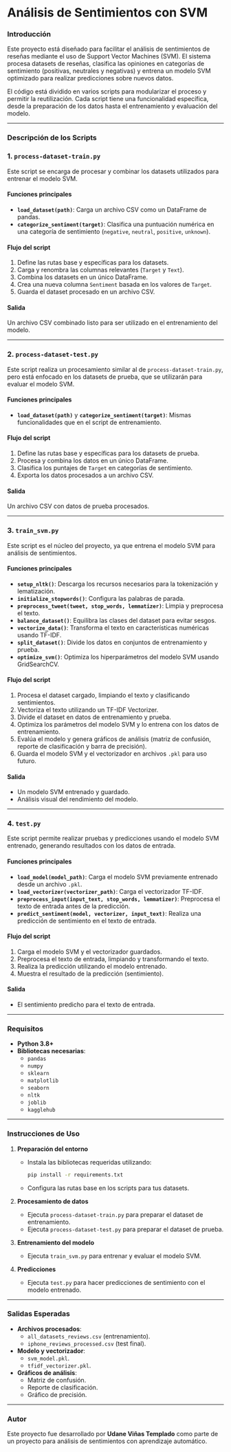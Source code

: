 # Análisis de Sentimientos con SVM

### Introducción

Este proyecto está diseñado para facilitar el análisis de sentimientos de reseñas mediante el uso de Support Vector Machines (SVM). El sistema procesa datasets de reseñas, clasifica las opiniones en categorías de sentimiento (positivas, neutrales y negativas) y entrena un modelo SVM optimizado para realizar predicciones sobre nuevos datos.

El código está dividido en varios scripts para modularizar el proceso y permitir la reutilización. Cada script tiene una funcionalidad específica, desde la preparación de los datos hasta el entrenamiento y evaluación del modelo.

---

### Descripción de los Scripts

### **1. `process-dataset-train.py`**

Este script se encarga de procesar y combinar los datasets utilizados para entrenar el modelo SVM. 

#### **Funciones principales**
- **`load_dataset(path)`**: Carga un archivo CSV como un DataFrame de pandas.
- **`categorize_sentiment(target)`**: Clasifica una puntuación numérica en una categoría de sentimiento (`negative`, `neutral`, `positive`, `unknown`).

#### **Flujo del script**
1. Define las rutas base y específicas para los datasets.
2. Carga y renombra las columnas relevantes (`Target` y `Text`).
3. Combina los datasets en un único DataFrame.
4. Crea una nueva columna `Sentiment` basada en los valores de `Target`.
5. Guarda el dataset procesado en un archivo CSV.

#### **Salida**
Un archivo CSV combinado listo para ser utilizado en el entrenamiento del modelo.

---

### **2. `process-dataset-test.py`**

Este script realiza un procesamiento similar al de `process-dataset-train.py`, pero está enfocado en los datasets de prueba, que se utilizarán para evaluar el modelo SVM.

#### **Funciones principales**
- **`load_dataset(path)`** y **`categorize_sentiment(target)`**: Mismas funcionalidades que en el script de entrenamiento.

#### **Flujo del script**
1. Define las rutas base y específicas para los datasets de prueba.
2. Procesa y combina los datos en un único DataFrame.
3. Clasifica los puntajes de `Target` en categorías de sentimiento.
4. Exporta los datos procesados a un archivo CSV.

#### **Salida**
Un archivo CSV con datos de prueba procesados.

---

### **3. `train_svm.py`**

Este script es el núcleo del proyecto, ya que entrena el modelo SVM para análisis de sentimientos.

#### **Funciones principales**
- **`setup_nltk()`**: Descarga los recursos necesarios para la tokenización y lematización.
- **`initialize_stopwords()`**: Configura las palabras de parada.
- **`preprocess_tweet(tweet, stop_words, lemmatizer)`**: Limpia y preprocesa el texto.
- **`balance_dataset()`**: Equilibra las clases del dataset para evitar sesgos.
- **`vectorize_data()`**: Transforma el texto en características numéricas usando TF-IDF.
- **`split_dataset()`**: Divide los datos en conjuntos de entrenamiento y prueba.
- **`optimize_svm()`**: Optimiza los hiperparámetros del modelo SVM usando GridSearchCV.

#### **Flujo del script**
1. Procesa el dataset cargado, limpiando el texto y clasificando sentimientos.
2. Vectoriza el texto utilizando un TF-IDF Vectorizer.
3. Divide el dataset en datos de entrenamiento y prueba.
4. Optimiza los parámetros del modelo SVM y lo entrena con los datos de entrenamiento.
5. Evalúa el modelo y genera gráficos de análisis (matriz de confusión, reporte de clasificación y barra de precisión).
6. Guarda el modelo SVM y el vectorizador en archivos `.pkl` para uso futuro.

#### **Salida**
- Un modelo SVM entrenado y guardado.
- Análisis visual del rendimiento del modelo.

---

### **4. `test.py`**

Este script permite realizar pruebas y predicciones usando el modelo SVM entrenado, generando resultados con los datos de entrada.

#### **Funciones principales**
- **`load_model(model_path)`**: Carga el modelo SVM previamente entrenado desde un archivo `.pkl`.
- **`load_vectorizer(vectorizer_path)`**: Carga el vectorizador TF-IDF.
- **`preprocess_input(input_text, stop_words, lemmatizer)`**: Preprocesa el texto de entrada antes de la predicción.
- **`predict_sentiment(model, vectorizer, input_text)`**: Realiza una predicción de sentimiento en el texto de entrada.

#### **Flujo del script**
1. Carga el modelo SVM y el vectorizador guardados.
2. Preprocesa el texto de entrada, limpiando y transformando el texto.
3. Realiza la predicción utilizando el modelo entrenado.
4. Muestra el resultado de la predicción (sentimiento).

#### **Salida**
- El sentimiento predicho para el texto de entrada.

---

### Requisitos

- **Python 3.8+**
- **Bibliotecas necesarias**:
  - `pandas`
  - `numpy`
  - `sklearn`
  - `matplotlib`
  - `seaborn`
  - `nltk`
  - `joblib`
  - `kagglehub`

---

### Instrucciones de Uso

1. **Preparación del entorno**
   - Instala las bibliotecas requeridas utilizando:
     ```bash
     pip install -r requirements.txt
     ```
   - Configura las rutas base en los scripts para tus datasets.

2. **Procesamiento de datos**
   - Ejecuta `process-dataset-train.py` para preparar el dataset de entrenamiento.
   - Ejecuta `process-dataset-test.py` para preparar el dataset de prueba.

3. **Entrenamiento del modelo**
   - Ejecuta `train_svm.py` para entrenar y evaluar el modelo SVM.

4. **Predicciones**
   - Ejecuta `test.py` para hacer predicciones de sentimiento con el modelo entrenado.

---

### Salidas Esperadas

- **Archivos procesados**: 
  - `all_datasets_reviews.csv` (entrenamiento).
  - `iphone_reviews_processed.csv` (test final).
- **Modelo y vectorizador**: 
  - `svm_model.pkl`.
  - `tfidf_vectorizer.pkl`.
- **Gráficos de análisis**:
  - Matriz de confusión.
  - Reporte de clasificación.
  - Gráfico de precisión.

---

### Autor

Este proyecto fue desarrollado por **Udane Viñas Templado** como parte de un proyecto para análisis de sentimientos con aprendizaje automático.
